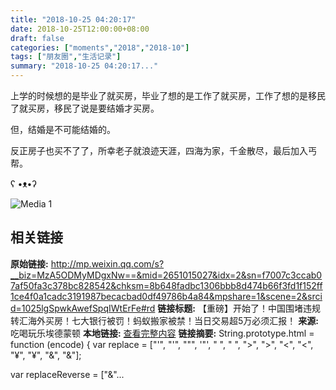 ```yaml
---
title: "2018-10-25 04:20:17"
date: 2018-10-25T12:00:00+08:00
draft: false
categories: ["moments","2018","2018-10"]
tags: ["朋友圈","生活记录"]
summary: "2018-10-25 04:20:17..."
---
```


上学的时候想的是毕业了就买房，毕业了想的是工作了就买房，工作了想的是移民了就买房，移民了说是要结婚才买房。

但，结婚是不可能结婚的。

反正房子也买不了了，所幸老子就浪迹天涯，四海为家，千金散尽，最后加入丐帮。

ʕ •ᴥ•ʔ

![Media 1](/Moments/photos/2018-10-25/201810250420170.jpg)

## 相关链接

**原始链接:** http://mp.weixin.qq.com/s?__biz=MzA5ODMyMDgxNw==&mid=2651015027&idx=2&sn=f7007c3ccab07af50fa3c378bc828542&chksm=8b648fadbc1306bbb8d474b66f3fd1f152ff1ce4f0a1cadc3191987becacbad0df49786b4a84&mpshare=1&scene=2&srcid=1025lgSpwkAwefSpqIWtErFe#rd
**链接标题:** 【重磅】开始了！中国围堵违规转汇海外买房！七大银行被罚！蚂蚁搬家被禁！当日交易超5万必须汇报！
**来源:** 吃喝玩乐埃德蒙顿
**本地链接:** [查看完整内容](/link_content/2018/10/2018-10-25-2/link_content/)
**链接摘要:** String.prototype.html = function (encode) {
  var replace = ["&#39;", "'", "&quot;", '"', "&nbsp;", " ", "&gt;", ">", "&lt;", "<", "&yen;", "¥", "&amp;", "&"];
 
 
 
 
 
  
  var replaceReverse = ["&"...

